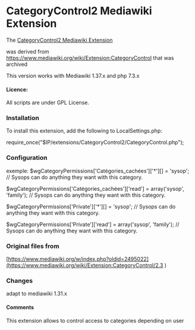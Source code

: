 # CategoryControl2 Mediawiki Extension

The [CategoryControl2 Mediawiki Extension](https://www.mediawiki.org/wiki/Extension:CategoryControl2)

was derived from https://www.mediawiki.org/wiki/Extension:CategoryControl that was archived

This version works with Mediawiki 1.37.x and php 7.3.x

#### Licence:

All scripts are under GPL License.

### Installation

To install this extension, add the following to LocalSettings.php:

require_once("$IP/extensions/CategoryControl2/CategoryControl.php");

### Configuration

exemple:
$wgCategoryPermissions['Catégories_cachées']['*'][] = 'sysop'; // Sysops can do anything they want with this category.

$wgCategoryPermissions['Catégories_cachées']['read'] = array('sysop', 'family'); // Sysops can do anything they want with this category.

$wgCategoryPermissions['Private']['*'][] = 'sysop'; // Sysops can do anything they want with this category.

$wgCategoryPermissions['Private']['read'] = array('sysop', 'family'); // Sysops can do anything they want with this category.


### Original files from

[https://www.mediawiki.org/w/index.php?oldid=2495022](https://www.mediawiki.org/wiki/Extension:CategoryControl/2.3
)
### Changes
adapt to mediawiki 1.31.x


#### Comments
This extension allows to control access to categories depending on user